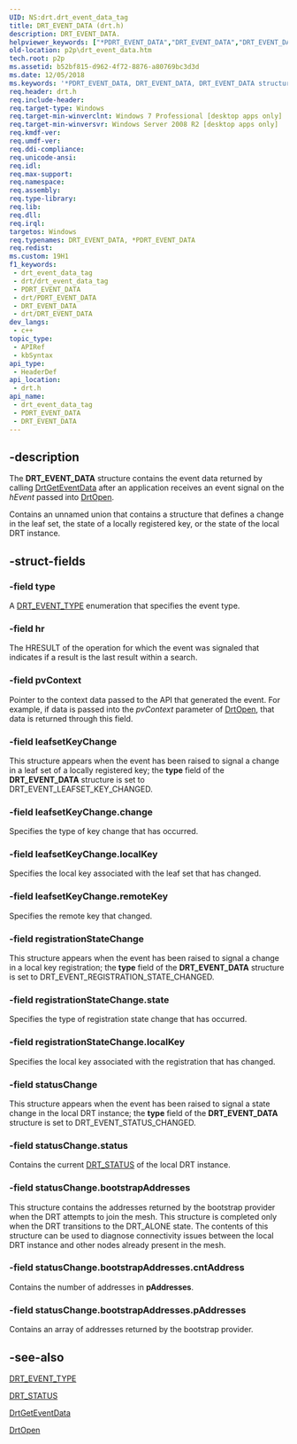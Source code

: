 ```yaml
---
UID: NS:drt.drt_event_data_tag
title: DRT_EVENT_DATA (drt.h)
description: DRT_EVENT_DATA.
helpviewer_keywords: ["*PDRT_EVENT_DATA","DRT_EVENT_DATA","DRT_EVENT_DATA structure [Peer Networking]","PDRT_EVENT_DATA","PDRT_EVENT_DATA structure pointer [Peer Networking]","drt/DRT_EVENT_DATA","drt/PDRT_EVENT_DATA","p2p.drt_event_data"]
old-location: p2p\drt_event_data.htm
tech.root: p2p
ms.assetid: b52bf815-d962-4f72-8876-a80769bc3d3d
ms.date: 12/05/2018
ms.keywords: '*PDRT_EVENT_DATA, DRT_EVENT_DATA, DRT_EVENT_DATA structure [Peer Networking], PDRT_EVENT_DATA, PDRT_EVENT_DATA structure pointer [Peer Networking], drt/DRT_EVENT_DATA, drt/PDRT_EVENT_DATA, p2p.drt_event_data'
req.header: drt.h
req.include-header: 
req.target-type: Windows
req.target-min-winverclnt: Windows 7 Professional [desktop apps only]
req.target-min-winversvr: Windows Server 2008 R2 [desktop apps only]
req.kmdf-ver: 
req.umdf-ver: 
req.ddi-compliance: 
req.unicode-ansi: 
req.idl: 
req.max-support: 
req.namespace: 
req.assembly: 
req.type-library: 
req.lib: 
req.dll: 
req.irql: 
targetos: Windows
req.typenames: DRT_EVENT_DATA, *PDRT_EVENT_DATA
req.redist: 
ms.custom: 19H1
f1_keywords:
 - drt_event_data_tag
 - drt/drt_event_data_tag
 - PDRT_EVENT_DATA
 - drt/PDRT_EVENT_DATA
 - DRT_EVENT_DATA
 - drt/DRT_EVENT_DATA
dev_langs:
 - c++
topic_type:
 - APIRef
 - kbSyntax
api_type:
 - HeaderDef
api_location:
 - drt.h
api_name:
 - drt_event_data_tag
 - PDRT_EVENT_DATA
 - DRT_EVENT_DATA
---
```


## -description

The <b>DRT_EVENT_DATA</b> structure contains the event data returned by calling <a href="/windows/desktop/api/drt/nf-drt-drtgeteventdata">DrtGetEventData</a> after an application receives an event signal on the <i>hEvent</i> passed into <a href="/windows/desktop/api/drt/nf-drt-drtopen">DrtOpen</a>.

Contains an unnamed union that contains a structure that defines a change in the leaf set, the state of a locally registered key, or the state of the local DRT instance.

## -struct-fields

### -field type

A <a href="/windows/desktop/api/drt/ne-drt-drt_event_type">DRT_EVENT_TYPE</a> enumeration that specifies the event type.

### -field hr

The HRESULT of the operation for which the event was signaled that indicates if a result is the last result within a search.

### -field pvContext

Pointer to the context data passed to the API that generated the event.  For example, if data is passed into the <i>pvContext</i> parameter of <a href="/windows/desktop/api/drt/nf-drt-drtopen">DrtOpen</a>, that data is returned through this field.

### -field leafsetKeyChange

This structure appears when the event has been raised to signal a change in a leaf set of a locally registered key; the <b>type</b> field of the <b>DRT_EVENT_DATA</b> structure is set to DRT_EVENT_LEAFSET_KEY_CHANGED.

### -field leafsetKeyChange.change

Specifies the type of key change that has occurred.

### -field leafsetKeyChange.localKey

Specifies the local key associated with the leaf set that has changed.

### -field leafsetKeyChange.remoteKey

Specifies the remote key that changed.

### -field registrationStateChange

This structure appears when the event has been raised to signal a change in a local key registration; the <b>type</b>  field of the <b>DRT_EVENT_DATA</b> structure is set to DRT_EVENT_REGISTRATION_STATE_CHANGED.

### -field registrationStateChange.state

Specifies the type of registration state change that has occurred.

### -field registrationStateChange.localKey

Specifies the local key associated with the registration that has changed.

### -field statusChange

This structure appears when the event has been raised to signal a state change in the local DRT instance; the <b>type</b> field of the <b>DRT_EVENT_DATA</b> structure is set to DRT_EVENT_STATUS_CHANGED.

### -field statusChange.status

Contains the current <a href="/windows/desktop/api/drt/ne-drt-drt_status">DRT_STATUS</a> of the  local DRT instance.

### -field statusChange.bootstrapAddresses

This structure contains the addresses returned by the bootstrap provider when the DRT attempts to join the mesh. This structure is completed only when the DRT transitions to the DRT_ALONE state. The contents of this structure can be used to diagnose connectivity issues between the local DRT instance and other nodes already present in the mesh.

### -field statusChange.bootstrapAddresses.cntAddress

Contains the number of addresses in <b>pAddresses</b>.

### -field statusChange.bootstrapAddresses.pAddresses

Contains an array of addresses returned by the bootstrap provider.

## -see-also

<a href="/windows/desktop/api/drt/ne-drt-drt_event_type">DRT_EVENT_TYPE</a>



<a href="/windows/desktop/api/drt/ne-drt-drt_status">DRT_STATUS</a>



<a href="/windows/desktop/api/drt/nf-drt-drtgeteventdata">DrtGetEventData</a>



<a href="/windows/desktop/api/drt/nf-drt-drtopen">DrtOpen</a>

